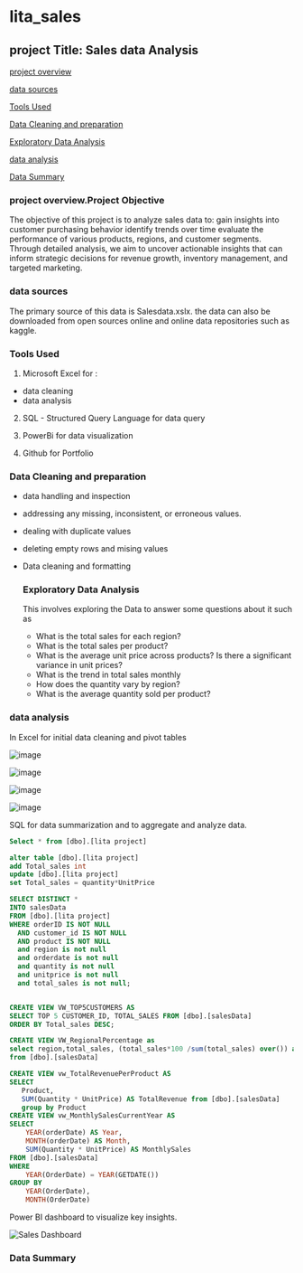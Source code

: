 # lita_sales
## project Title: Sales data Analysis

[project overview](#project-overview)

[data sources](#data-sources)

[Tools Used](#Tool-Used)

[Data Cleaning and preparation](#Data-Cleaning-and-preparation)

[Exploratory Data Analysis](Exploratory-Data-Analysis)

[data analysis](data-analysis)

[Data Summary](Data-Summary)


### project overview.Project Objective
The objective of this project is to analyze sales data to:
gain insights into customer purchasing behavior
identify trends over time
evaluate the performance of various products, regions, and customer segments. 
Through detailed analysis, we aim to uncover actionable insights that can inform strategic decisions for revenue growth, inventory management, and targeted marketing.

### data sources
The primary source of this data is Salesdata.xslx. the data can also be downloaded from open sources online and online data repositories such as kaggle.

### Tools Used
1. Microsoft Excel for :
- data cleaning
- data analysis
2. SQL - Structured Query Language for data query

3. PowerBi for data visualization

4. Github for Portfolio

### Data Cleaning and preparation
- data handling and inspection
- addressing any missing, inconsistent, or erroneous values.
- dealing with duplicate values
- deleting empty rows and mising values
- Data cleaning and formatting

  ### Exploratory Data Analysis
  This involves exploring the Data to answer some questions about it such as
  - What is the total sales  for each region?
  - What is the total sales per product?
  - What is the average unit price across products? Is there a significant variance in unit prices?
  - What is the trend in  total sales  monthly
  - How does the  quantity  vary by region?
  - What is the average quantity sold per product?
 
### data analysis
In Excel for initial data cleaning and pivot tables

![image](https://github.com/user-attachments/assets/ab3c8afa-5a2f-4fc4-b60d-f991fe592fbf)

![image](https://github.com/user-attachments/assets/2a7c276d-820a-43e1-98a7-977de343a0ee)
 
![image](https://github.com/user-attachments/assets/f60fe867-ede1-426b-aaa3-cd7c6543cfd6)

![image](https://github.com/user-attachments/assets/68cc6645-4082-4018-9fbf-cc734033afcd)

SQL for data summarization and to aggregate and analyze data.
``` SQL
Select * from [dbo].[lita project]

alter table [dbo].[lita project]
add Total_sales int 
update [dbo].[lita project]
set Total_sales = quantity*UnitPrice

SELECT DISTINCT *
INTO salesData
FROM [dbo].[lita project]
WHERE orderID IS NOT NULL 
  AND customer_id IS NOT NULL 
  AND product IS NOT NULL
  and region is not null
  and orderdate is not null
  and quantity is not null
  and unitprice is not null
  and total_sales is not null;


CREATE VIEW VW_TOP5CUSTOMERS AS
SELECT TOP 5 CUSTOMER_ID, TOTAL_SALES FROM [dbo].[salesData]
ORDER BY Total_sales DESC;

CREATE VIEW VW_RegionalPercentage as 
select region,total_sales, (total_sales*100 /sum(total_sales) over()) as percentage
from [dbo].[salesData]

CREATE VIEW vw_TotalRevenuePerProduct AS
SELECT 
   Product, 
   SUM(Quantity * UnitPrice) AS TotalRevenue from [dbo].[salesData]
   group by Product
CREATE VIEW vw_MonthlySalesCurrentYear AS
SELECT 
    YEAR(orderDate) AS Year, 
    MONTH(orderDate) AS Month, 
    SUM(Quantity * UnitPrice) AS MonthlySales
FROM [dbo].[salesData]
WHERE 
    YEAR(OrderDate) = YEAR(GETDATE())  
GROUP BY 
    YEAR(OrderDate), 
    MONTH(OrderDate)


```

 Power BI dashboard to visualize key insights.

 ![Sales Dashboard](https://github.com/user-attachments/assets/cb116a68-4550-424c-ae6f-5a37a70a3853)

### Data Summary
 
